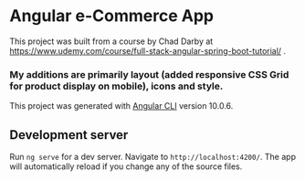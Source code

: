 # Angular e-Commerce App

This project was built from a course by Chad Darby at https://www.udemy.com/course/full-stack-angular-spring-boot-tutorial/ . 

### My additions are primarily layout (added responsive CSS Grid for product display on mobile), icons and style.


This project was generated with [Angular CLI](https://github.com/angular/angular-cli) version 10.0.6.

## Development server

Run `ng serve` for a dev server. Navigate to `http://localhost:4200/`. The app will automatically reload if you change any of the source files.
